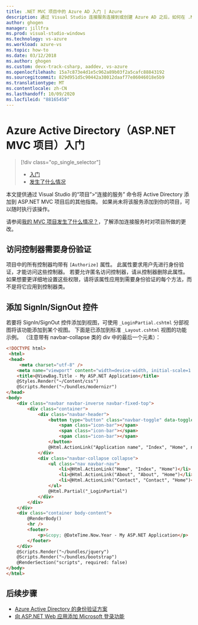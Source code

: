```yaml
---
title: .NET MVC 项目中的 Azure AD 入门 | Azure
description: 通过 Visual Studio 连接服务连接到或创建 Azure AD 之后，如何在 .NET MVC 项目中开始使用 Azure Active Directory
author: ghogen
manager: jillfra
ms.prod: visual-studio-windows
ms.technology: vs-azure
ms.workload: azure-vs
ms.topic: how-to
ms.date: 03/12/2018
ms.author: ghogen
ms.custom: devx-track-csharp, aaddev, vs-azure
ms.openlocfilehash: 15a7c873e4d1e5c962a89b03f2a5cafc88843192
ms.sourcegitcommit: 829d951d5c90442a38012daaf77e86046018e5b9
ms.translationtype: MT
ms.contentlocale: zh-CN
ms.lasthandoff: 10/09/2020
ms.locfileid: "88165458"
---
```

# <a name="getting-started-with-azure-active-directory-aspnet-mvc-projects"></a>Azure Active Directory（ASP.NET MVC 项目）入门

> [!div class="op_single_selector"]
> - [入门](vs-active-directory-dotnet-getting-started.md)
> - [发生了什么情况](vs-active-directory-dotnet-what-happened.md)

本文提供通过 Visual Studio 的“项目”>“连接的服务”  命令将 Active Directory 添加到 ASP.NET MVC 项目后的其他指南。 如果尚未将该服务添加到你的项目，可以随时执行该操作。

请参阅[我的 MVC 项目发生了什么情况？](vs-active-directory-dotnet-what-happened.md)，了解添加连接服务时对项目所做的更改。

## <a name="requiring-authentication-to-access-controllers"></a>访问控制器需要身份验证

项目中的所有控制器均带有 `[Authorize]` 属性。 此属性要求用户先进行身份验证，才能访问这些控制器。 若要允许匿名访问控制器，请从控制器删除此属性。 如果想要更详细地设置这些权限，请将该属性应用到需要身份验证的每个方法，而不是将它应用到控制器类。

## <a name="adding-signin--signout-controls"></a>添加 SignIn/SignOut 控件

若要将 SignIn/SignOut 控件添加到视图，可使用 `_LoginPartial.cshtml` 分部视图将该功能添加到某个视图。 下面是已添加到标准 `_Layout.cshtml` 视图的功能示例。 （注意带有 navbar-collapse 类的 div 中的最后一个元素）：

```html
<!DOCTYPE html>
 <html>
 <head>
     <meta charset="utf-8" />
    <meta name="viewport" content="width=device-width, initial-scale=1.0">
    <title>@ViewBag.Title - My ASP.NET Application</title>
    @Styles.Render("~/Content/css")
    @Scripts.Render("~/bundles/modernizr")
</head>
<body>
    <div class="navbar navbar-inverse navbar-fixed-top">
        <div class="container">
            <div class="navbar-header">
                <button type="button" class="navbar-toggle" data-toggle="collapse" data-target=".navbar-collapse">
                    <span class="icon-bar"></span>
                    <span class="icon-bar"></span>
                    <span class="icon-bar"></span>
                </button>
                @Html.ActionLink("Application name", "Index", "Home", new { area = "" }, new { @class = "navbar-brand" })
            </div>
            <div class="navbar-collapse collapse">
                <ul class="nav navbar-nav">
                    <li>@Html.ActionLink("Home", "Index", "Home")</li>
                    <li>@Html.ActionLink("About", "About", "Home")</li>
                    <li>@Html.ActionLink("Contact", "Contact", "Home")</li>
                </ul>
                @Html.Partial("_LoginPartial")
            </div>
        </div>
    </div>
    <div class="container body-content">
        @RenderBody() 
        <hr />
        <footer>
            <p>&copy; @DateTime.Now.Year - My ASP.NET Application</p>
        </footer>
    </div>
    @Scripts.Render("~/bundles/jquery")
    @Scripts.Render("~/bundles/bootstrap")
    @RenderSection("scripts", required: false)
</body>
</html>
```

## <a name="next-steps"></a>后续步骤

- [Azure Active Directory 的身份验证方案](./authentication-vs-authorization.md)
- [向 ASP.NET Web 应用添加 Microsoft 登录功能](quickstart-v2-aspnet-webapp.md)